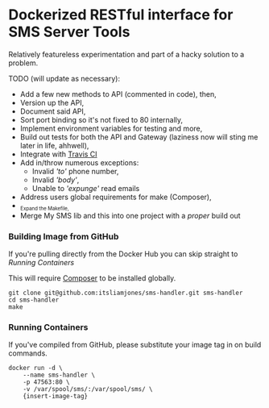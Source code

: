 # Dockerized RESTful interface for SMS Server Tools

Relatively featureless experimentation and part of a hacky solution to a problem.

TODO (will update as necessary):
* Add a few new methods to API (commented in code), then,
* Version up the API,
* Document said API,
* Sort port binding so it's not fixed to 80 internally,
* Implement environment variables for testing and more,
* Build out tests for both the API and Gateway (laziness now will sting me later in life, ahhwell),
* Integrate with [Travis CI](https://travis-ci.org/)
* Add in/throw numerous exceptions:
	* Invalid _'to'_ phone number,
	* Invalid _'body'_,
	* Unable to _'expunge'_ read emails
* Address users global requirements for make (Composer),
* <sub><small>Expand the Makefile,</small></sub>
* Merge My SMS lib and this into one project with a _proper_ build out

### Building Image from GitHub

If you're pulling directly from the Docker Hub you can skip straight to _Running Containers_

This will require [Composer](https://getcomposer.org/) to be installed globally.

```
git clone git@github.com:itsliamjones/sms-handler.git sms-handler
cd sms-handler
make
```

### Running Containers

If you've compiled from GitHub, please substitute your image tag in on build commands.

```
docker run -d \
	--name sms-handler \
	-p 47563:80 \
    -v /var/spool/sms/:/var/spool/sms/ \
    {insert-image-tag}
```